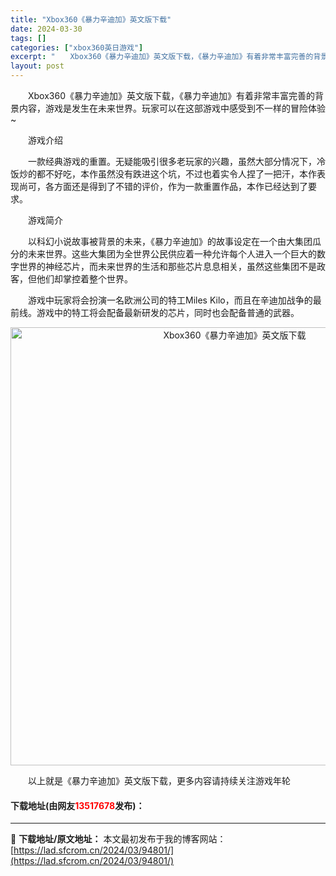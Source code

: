 ```yaml
---
title: "Xbox360《暴力辛迪加》英文版下载"
date: 2024-03-30
tags: []
categories: ["xbox360英日游戏"]
excerpt: "　　Xbox360《暴力辛迪加》英文版下载，《暴力辛迪加》有着非常丰富完善的背景内容，游戏是发生在未来世界。玩家可以在这部游戏中感受到不一样的冒险体验~ 　　游戏介绍 　　一款经典游戏的重置。无疑能吸引很多老玩家的兴趣，虽然大部分情况下，冷饭炒的都不好吃，本作虽然没有跌进这个坑，不过也着实令人捏了一&hellip;"
layout: post
---
```


 <p>　　Xbox360《暴力辛迪加》英文版下载，《暴力辛迪加》有着非常丰富完善的背景内容，游戏是发生在未来世界。玩家可以在这部游戏中感受到不一样的冒险体验~</p> <p>　　游戏介绍</p> <p>　　一款经典游戏的重置。无疑能吸引很多老玩家的兴趣，虽然大部分情况下，冷饭炒的都不好吃，本作虽然没有跌进这个坑，不过也着实令人捏了一把汗，本作表现尚可，各方面还是得到了不错的评价，作为一款重置作品，本作已经达到了要求。</p> <p>　　游戏简介</p> <p>　　以科幻小说故事被背景的未来，《暴力辛迪加》的故事设定在一个由大集团瓜分的未来世界。这些大集团为全世界公民供应着一种允许每个人进入一个巨大的数字世界的神经芯片，而未来世界的生活和那些芯片息息相关，虽然这些集团不是政客，但他们却掌控着整个世界。</p> <p>　　游戏中玩家将会扮演一名欧洲公司的特工Miles Kilo，而且在辛迪加战争的最前线。游戏中的特工将会配备最新研发的芯片，同时也会配备普通的武器。</p> <p align="center"><img align="" border="0" src="https://lad.sfcrom.cn/wp-content/uploads/2024/03/20240330_6607d48a37696.jpg" width="701" alt="Xbox360《暴力辛迪加》英文版下载" /></p> <p>　　以上就是《暴力辛迪加》英文版下载，更多内容请持续关注游戏年轮</p> <p><h4>下载地址(由网友<font color="red">13517678</font>发布)：</h4></p> 

---
📖 **下载地址/原文地址：** 本文最初发布于我的博客网站：[https://lad.sfcrom.cn/2024/03/94801/](https://lad.sfcrom.cn/2024/03/94801/)
